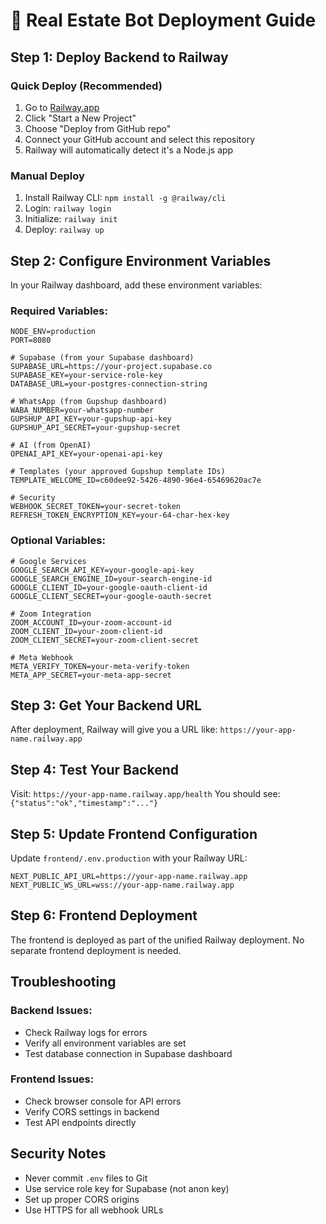 # 🚀 Real Estate Bot Deployment Guide

## Step 1: Deploy Backend to Railway

### Quick Deploy (Recommended)
1. Go to [Railway.app](https://railway.app)
2. Click "Start a New Project"
3. Choose "Deploy from GitHub repo" 
4. Connect your GitHub account and select this repository
5. Railway will automatically detect it's a Node.js app

### Manual Deploy
1. Install Railway CLI: `npm install -g @railway/cli`
2. Login: `railway login`
3. Initialize: `railway init`
4. Deploy: `railway up`

## Step 2: Configure Environment Variables

In your Railway dashboard, add these environment variables:

### Required Variables:
```
NODE_ENV=production
PORT=8080

# Supabase (from your Supabase dashboard)
SUPABASE_URL=https://your-project.supabase.co
SUPABASE_KEY=your-service-role-key
DATABASE_URL=your-postgres-connection-string

# WhatsApp (from Gupshup dashboard)
WABA_NUMBER=your-whatsapp-number
GUPSHUP_API_KEY=your-gupshup-api-key
GUPSHUP_API_SECRET=your-gupshup-secret

# AI (from OpenAI)
OPENAI_API_KEY=your-openai-api-key

# Templates (your approved Gupshup template IDs)
TEMPLATE_WELCOME_ID=c60dee92-5426-4890-96e4-65469620ac7e

# Security
WEBHOOK_SECRET_TOKEN=your-secret-token
REFRESH_TOKEN_ENCRYPTION_KEY=your-64-char-hex-key
```

### Optional Variables:
```
# Google Services
GOOGLE_SEARCH_API_KEY=your-google-api-key
GOOGLE_SEARCH_ENGINE_ID=your-search-engine-id
GOOGLE_CLIENT_ID=your-google-oauth-client-id
GOOGLE_CLIENT_SECRET=your-google-oauth-secret

# Zoom Integration
ZOOM_ACCOUNT_ID=your-zoom-account-id
ZOOM_CLIENT_ID=your-zoom-client-id
ZOOM_CLIENT_SECRET=your-zoom-client-secret

# Meta Webhook
META_VERIFY_TOKEN=your-meta-verify-token
META_APP_SECRET=your-meta-app-secret
```

## Step 3: Get Your Backend URL

After deployment, Railway will give you a URL like:
`https://your-app-name.railway.app`

## Step 4: Test Your Backend

Visit: `https://your-app-name.railway.app/health`
You should see: `{"status":"ok","timestamp":"..."}`

## Step 5: Update Frontend Configuration

Update `frontend/.env.production` with your Railway URL:
```
NEXT_PUBLIC_API_URL=https://your-app-name.railway.app
NEXT_PUBLIC_WS_URL=wss://your-app-name.railway.app
```

## Step 6: Frontend Deployment

The frontend is deployed as part of the unified Railway deployment. No separate frontend deployment is needed.

## Troubleshooting

### Backend Issues:
- Check Railway logs for errors
- Verify all environment variables are set
- Test database connection in Supabase dashboard

### Frontend Issues:
- Check browser console for API errors
- Verify CORS settings in backend
- Test API endpoints directly

## Security Notes

- Never commit `.env` files to Git
- Use service role key for Supabase (not anon key)
- Set up proper CORS origins
- Use HTTPS for all webhook URLs
